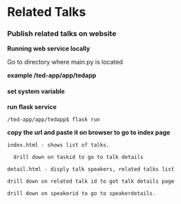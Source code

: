 # Related Talks

### Publish related talks on website 

**Running web service locally**

Go to directory where main.py is located

**example /ted-app/app/tedapp**

#### set system variable

**run flask service**

    /ted-app/app/tedapp$ flask run

**copy the url and paste it on browser to go to index page**

    index.html - shows list of talks.

      drill down on taskid to go to talk details
  
    detail.html - disply talk speakers, related talks list

    drill down on related talk id to got talk details page
  
    drill down on speakerid to go to speakerdetails.  
